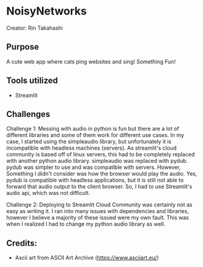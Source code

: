 # NoisyNetworks

Creator: Rin Takahashi

## Purpose
A cute web app where cats ping websites and sing!
Something Fun!

## Tools utilized
- Streamlit

## Challenges

Challenge 1:
Messing with audio in python is fun but there are a lot of different libraries and some of them work for different use cases. In my case, I started using the simpleaudio library, but unfortunately it is incompatible with headless machines (servers). As streamlit's cloud community is based off of linux servers, this had to be completely replaced with another python audio library. simpleaudio was replaced with pydub. pydub was simpler to use and was compatible with servers. 
However, Something I didn't consider was how the browser would play the audio. Yes, pydub is compatible with headless applications, but it is still not able to forward that audio output to the client browser. 
So, I had to use Streamlit's audio api, which was not difficult.

Challenge 2:
Deploying to Streamlit Cloud Community was certainly not as easy as writing it. I ran into many issues with dependencies and libraries, however I believe a majority of these issued were my own fault.
This was when I realized I had to change my python audio library as well.

## Credits:
- Ascii art from ASCII Art Archive (https://www.asciiart.eu/)
